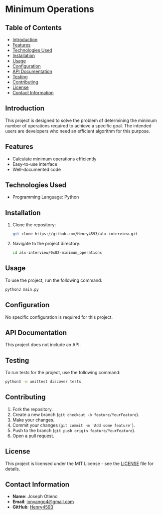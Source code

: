 # Minimum Operations

## Table of Contents
- [Introduction](#introduction)
- [Features](#features)
- [Technologies Used](#technologies-used)
- [Installation](#installation)
- [Usage](#usage)
- [Configuration](#configuration)
- [API Documentation](#api-documentation)
- [Testing](#testing)
- [Contributing](#contributing)
- [License](#license)
- [Contact Information](#contact-information)

## Introduction

This project is designed to solve the problem of determining the minimum number of operations required to achieve a specific goal. The intended users are developers who need an efficient algorithm for this purpose.

## Features

- Calculate minimum operations efficiently
- Easy-to-use interface
- Well-documented code

## Technologies Used

- Programming Language: Python

## Installation

1. Clone the repository:
    ```bash
    git clone https://github.com/Henry4593/alx-interview.git
    ```
2. Navigate to the project directory:
    ```bash
    cd alx-interview/0x02-minimum_operations
    ```

## Usage

To use the project, run the following command:
```bash
python3 main.py
```

## Configuration

No specific configuration is required for this project.

## API Documentation

This project does not include an API.

## Testing

To run tests for the project, use the following command:
```bash
python3 -m unittest discover tests
```

## Contributing

1. Fork the repository.
2. Create a new branch (`git checkout -b feature/YourFeature`).
3. Make your changes.
4. Commit your changes (`git commit -m 'Add some feature'`).
5. Push to the branch (`git push origin feature/YourFeature`).
6. Open a pull request.

## License

This project is licensed under the MIT License - see the [LICENSE](LICENSE) file for details.

## Contact Information

- **Name**: Joseph Otieno
- **Email**: jonyango4@gmail.com
- **GitHub**: [Henry4593](https://github.com/Henry4593)